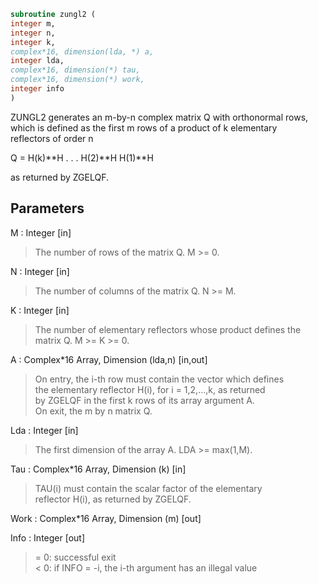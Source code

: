 ```fortran  
subroutine zungl2 (  
integer m,  
integer n,  
integer k,  
complex*16, dimension(lda, *) a,  
integer lda,  
complex*16, dimension(*) tau,  
complex*16, dimension(*) work,  
integer info  
)  
```  
  
ZUNGL2 generates an m-by-n complex matrix Q with orthonormal rows,  
which is defined as the first m rows of a product of k elementary  
reflectors of order n  
  
Q  =  H(k)**H . . . H(2)**H H(1)**H  
  
as returned by ZGELQF.  
  
## Parameters  
M : Integer [in]  
> The number of rows of the matrix Q. M >= 0.  
  
N : Integer [in]  
> The number of columns of the matrix Q. N >= M.  
  
K : Integer [in]  
> The number of elementary reflectors whose product defines the  
> matrix Q. M >= K >= 0.  
  
A : Complex*16 Array, Dimension (lda,n) [in,out]  
> On entry, the i-th row must contain the vector which defines  
> the elementary reflector H(i), for i = 1,2,...,k, as returned  
> by ZGELQF in the first k rows of its array argument A.  
> On exit, the m by n matrix Q.  
  
Lda : Integer [in]  
> The first dimension of the array A. LDA >= max(1,M).  
  
Tau : Complex*16 Array, Dimension (k) [in]  
> TAU(i) must contain the scalar factor of the elementary  
> reflector H(i), as returned by ZGELQF.  
  
Work : Complex*16 Array, Dimension (m) [out]  
  
Info : Integer [out]  
> = 0: successful exit  
> < 0: if INFO = -i, the i-th argument has an illegal value  
  
